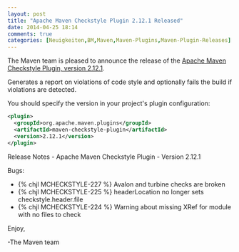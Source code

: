 ```yaml
---
layout: post
title: "Apache Maven Checkstyle Plugin 2.12.1 Released"
date: 2014-04-25 18:14
comments: true
categories: [Neuigkeiten,BM,Maven,Maven-Plugins,Maven-Plugin-Releases]
---
```

The Maven team is pleased to announce the release of the 
[Apache Maven Checkstyle Plugin, version 2.12.1](http://maven.apache.org/plugins/maven-checkstyle-plugin/).

Generates a report on violations of code style and optionally fails the build if violations are detected.

You should specify the version in your project's plugin configuration:

``` xml
<plugin>
  <groupId>org.apache.maven.plugins</groupId>
  <artifactId>maven-checkstyle-plugin</artifactId>
  <version>2.12.1</version>
</plugin>
```

Release Notes - Apache Maven Checkstyle Plugin - Version 2.12.1

Bugs:

 * {% chjl MCHECKSTYLE-227 %} Avalon and turbine checks are broken
 * {% chjl MCHECKSTYLE-225 %} headerLocation no longer sets checkstyle.header.file
 * {% chjl MCHECKSTYLE-224 %} Warning about missing XRef for module with no files to check


Enjoy,

-The Maven team
